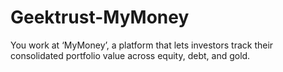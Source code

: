 # Geektrust-MyMoney
You work at ‘MyMoney’, a platform that lets investors track their consolidated portfolio value across equity, debt, and gold.

